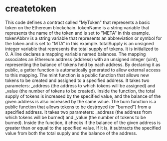 # createtoken
This code defines a contract called "MyToken" that represents a basic token on the Ethereum blockchain. 
tokenName is a string variable that represents the name of the token and is set to "META" in this example.
tokenAbbrv is a string variable that represents an abbreviation or symbol for the token and is set to "MTA" in this example.
totalSupply is an unsigned integer variable that represents the total supply of tokens. It is initialized to 0.
A line declares a mapping variable named balances. The mapping associates an Ethereum address (address) with an unsigned integer (uint), representing the balance of tokens held by each address. By declaring it as public, a getter function is automatically generated to allow external access to this mapping.
The mint function is a public function that allows new tokens to be created and assigned to a specified address. It takes two parameters: _address (the address to which tokens will be assigned) and _value (the number of tokens to be created). Inside the function, the total supply of tokens is increased by the specified value, and the balance of the given address is also increased by the same value.
The burn function is a public function that allows tokens to be destroyed (or "burned") from a specified address. It takes two parameters: _address (the address from which tokens will be burned) and _value (the number of tokens to be burned). Inside the function, it checks if the balance of the given address is greater than or equal to the specified value. If it is, it subtracts the specified value from both the total supply and the balance of the address.
